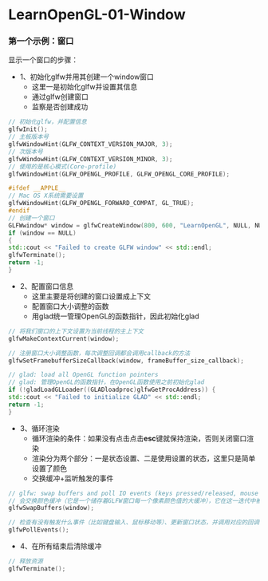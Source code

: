 # LearnOpenGL-01-Window

### 第一个示例：窗口

显示一个窗口的步骤：
- 1、初始化glfw并用其创建一个window窗口
    - 这里一是初始化glfw并设置其信息
    - 通过glfw创建窗口
    - 监察是否创建成功
    
```c++
// 初始化glfw，并配置信息
glfwInit();
// 主板版本号
glfwWindowHint(GLFW_CONTEXT_VERSION_MAJOR, 3);
// 次版本号
glfwWindowHint(GLFW_CONTEXT_VERSION_MINOR, 3);
// 使用的是核心模式(Core-profile)
glfwWindowHint(GLFW_OPENGL_PROFILE, GLFW_OPENGL_CORE_PROFILE);

#ifdef __APPLE__
// Mac OS X系统需要设置
glfwWindowHint(GLFW_OPENGL_FORWARD_COMPAT, GL_TRUE);
#endif
// 创建一个窗口
GLFWwindow* window = glfwCreateWindow(800, 600, "LearnOpenGL", NULL, NULL);
if (window == NULL)
{
std::cout << "Failed to create GLFW window" << std::endl;
glfwTerminate();
return -1;
}
```

- 2、配置窗口信息
    - 这里主要是将创建的窗口设置成上下文
    - 配置窗口大小调整的函数
    - 用glad统一管理OpenGL的函数指针，因此初始化glad
    
```c++
// 将我们窗口的上下文设置为当前线程的主上下文
glfwMakeContextCurrent(window);

// 注册窗口大小调整函数，每次调整回调都会调用callback的方法
glfwSetFramebufferSizeCallback(window, frameBuffer_size_callback);

// glad: load all OpenGL function pointers
// glad: 管理OpenGL的函数指针，在OpenGL函数使用之前初始化glad
if (!gladLoadGLLoader((GLADloadproc)glfwGetProcAddress)) {
std::cout << "Failed to initialize GLAD" << std::endl;
return -1;
}
```

- 3、循环渲染
    - 循环渲染的条件：如果没有点击点击**esc**键就保持渲染，否则关闭窗口渲染
    - 渲染分为两个部分：一是状态设置、二是使用设置的状态，这里只是简单设置了颜色
    - 交换缓冲+监听触发的事件

```c++
// glfw: swap buffers and poll IO events (keys pressed/released, mouse moved etc.)
// 会交换颜色缓冲（它是一个储存着GLFW窗口每一个像素颜色值的大缓冲），它在这一迭代中被用来绘制，并且将会作为输出显示在屏幕上。
glfwSwapBuffers(window);

// 检查有没有触发什么事件（比如键盘输入、鼠标移动等）、更新窗口状态，并调用对应的回调函数（可以通过回调方法手动设置）
glfwPollEvents();
```

- 4、在所有结束后清除缓冲
```c++
// 释放资源
glfwTerminate();
```
